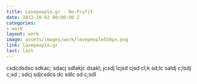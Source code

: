 ```yaml
---
title: Lovepeople.gr - No-Profit
date: 2013-10-02 00:00:00 Z
categories:
- work
layout: work
image: assets/images/work/lovepeople558px.png
link: lovepeople.gr
last: last
---
```


csdcdsdsc sdkac; sdacj sdlakjc dsakl; jcsdj lcjsd cjsd cl;k sd;lc saldj c;lsdj c;sd ; sdcj sdjcsdcs
dc sdlc sd c;sdl

